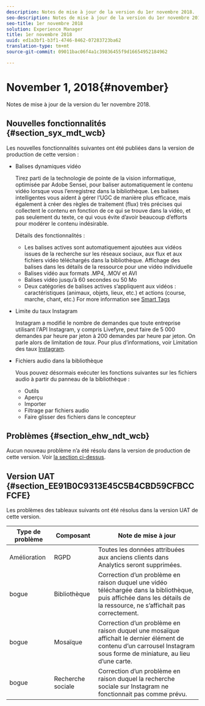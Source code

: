 ```yaml
---
description: Notes de mise à jour de la version du 1er novembre 2018.
seo-description: Notes de mise à jour de la version du 1er novembre 2018.
seo-title: 1er novembre 2018
solution: Experience Manager
title: 1er novembre 2018
uuid: ed1a3bf1-b3f1-4746-8462-07283723ba62
translation-type: tm+mt
source-git-commit: 09011bac06f4a1c39836455f9d16654952184962

---
```



# November 1, 2018{#november}

Notes de mise à jour de la version du 1er novembre 2018.

## Nouvelles fonctionnalités {#section_syx_mdt_wcb}

Les nouvelles fonctionnalités suivantes ont été publiées dans la version de production de cette version :

* Balises dynamiques vidéo

   Tirez parti de la technologie de pointe de la vision informatique, optimisée par Adobe Sensei, pour baliser automatiquement le contenu vidéo lorsque vous l’enregistrez dans la bibliothèque. Les balises intelligentes vous aident à gérer l’UGC de manière plus efficace, mais également à créer des règles de traitement (flux) très précises qui collectent le contenu en fonction de ce qui se trouve dans la vidéo, et pas seulement du texte, ce qui vous évite d’avoir beaucoup d’efforts pour modérer le contenu indésirable.

   Détails des fonctionnalités :

   * Les balises actives sont automatiquement ajoutées aux vidéos issues de la recherche sur les réseaux sociaux, aux flux et aux fichiers vidéo téléchargés dans la bibliothèque. Affichage des balises dans les détails de la ressource pour une vidéo individuelle
   * Balises vidéo aux formats .MP4, .MOV et AVI
   * Balises vidéo jusqu’à 60 secondes ou 50 Mo
   * Deux catégories de balises actives s’appliquent aux vidéos : caractéristiques (animaux, objets, lieux, etc.) et actions (course, marche, chant, etc.)
   For more information see [Smart Tags](/help/using/c-features-livefyre/c-smart-tags/c-smart-tags.md#c_smart_tags)

* Limite du taux Instagram

   Instagram a modifié le nombre de demandes que toute entreprise utilisant l'API Instagram, y compris Livefyre, peut faire de 5 000 demandes par heure par jeton à 200 demandes par heure par jeton. On parle alors de limitation de *taux*. Pour plus d’informations, voir Limitation des taux [Instagram](/help/using/c-streams/c-instagram-rate-limiting.md).

* Fichiers audio dans la bibliothèque

   Vous pouvez désormais exécuter les fonctions suivantes sur les fichiers audio à partir du panneau de la bibliothèque :

   * Outils
   * Aperçu
   * Importer
   * Filtrage par fichiers audio
   * Faire glisser des fichiers dans le concepteur

## Problèmes {#section_ehw_ndt_wcb}

Aucun nouveau problème n’a été résolu dans la version de production de cette version. Voir [la section ci-dessus](#c_rn/section_syx_mdt_wcb).

## Version UAT {#section_EE91B0C9313E45C5B4CBD59CFBCCFCFE}

Les problèmes des tableaux suivants ont été résolus dans la version UAT de cette version.

| **Type de problème** | **Composant** | **Note de mise à jour** |
|---|---|---|
| Amélioration | RGPD | Toutes les données attribuées aux anciens clients dans Analytics seront supprimées. |
| bogue | Bibliothèque | Correction d’un problème en raison duquel une vidéo téléchargée dans la bibliothèque, puis affichée dans les détails de la ressource, ne s’affichait pas correctement. |
| bogue | Mosaïque | Correction d’un problème en raison duquel une mosaïque affichait le dernier élément de contenu d’un carrousel Instagram sous forme de miniature, au lieu d’une carte. |
| bogue | Recherche sociale | Correction d’un problème en raison duquel la recherche sociale sur Instagram ne fonctionnait pas comme prévu. |

